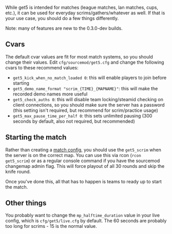 While get5 is intended for matches (league matches, lan matches, cups, etc.), it can be used for everyday scrims/gathers/whatever as well. If that is your use case, you should do a few things differently.

Note: many of features are new to the 0.3.0-dev builds.

## Cvars

The default cvar values are fit for most match systems, so you should change their values. Edit ``cfg/sourcemod/get5.cfg`` and change the following cvars to these recommend values:
- ``get5_kick_when_no_match_loaded 0``: this will enable players to join before starting
- ``get5_demo_name_format "scrim_{TIME}_{MAPNAME}"``: this will make the recorded demo names more useful
- ``get5_check_auths 0``: this will disable team locking/steamid checking on client connections, so you should make sure the server has a password (this setting isn't required, but recommend for scrim/practice usage)
- ``get5_max_pause_time_per_half 0``: this sets unlimited pausing (300 seconds by default, also not required, but recommended)

## Starting the match

Rather than creating a [match config](https://github.com/splewis/get5#match-schema), you should use the ``get5_scrim`` when the server is on the correct map. You can use this via rcon (``rcon get5_scrim``) or as a regular console command if you have the sourcemod changemap admin flag. This will force playout of all 30 rounds and skip the knife round. 

Once you've done this, all that has to happen is teams to ready up to start the match.

## Other things

You probably want to change the ``mp_halftime_duration`` value in your live config, which is ``cfg/get5/live.cfg`` by default. The 60 seconds are probably too long for scrims - 15 is the normal value.